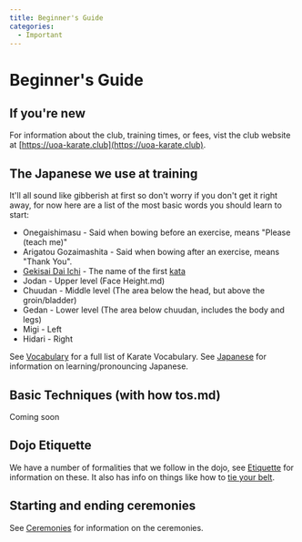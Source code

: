 ```yaml
---
title: Beginner's Guide
categories:
  - Important
---
```


# Beginner's Guide

## If you're new

For information about the club, training times, or fees, vist the club website at [https://uoa-karate.club](https://uoa-karate.club).

## The Japanese we use at training

It'll all sound like gibberish at first so don't worry if you don't get it right away, for now here are a list of the most basic words you should learn to start:

- Onegaishimasu - Said when bowing before an exercise, means "Please (teach me)"
- Arigatou Gozaimashita - Said when bowing after an exercise, means "Thank You".
- [Gekisai Dai Ichi](/kata/gekisai-dai-ichi.md) - The name of the first [kata](/kata/)
- Jodan - Upper level (Face Height.md)
- Chuudan - Middle level (The area below the head, but above the groin/bladder)
- Gedan - Lower level (The area below chuudan, includes the body and legs)
- Migi - Left
- Hidari - Right

See [Vocabulary](/vocabulary.md) for a full list of Karate Vocabulary.
See [Japanese](/japanese.md) for information on learning/pronouncing Japanese.

## Basic Techniques (with how tos.md)

Coming soon

## Dojo Etiquette

We have a number of formalities that we follow in the dojo, see [Etiquette](/etiquette.md) for information on these.
It also has info on things like how to [tie your belt](/etiquette.md#How_to_tie_your_belt).

## Starting and ending ceremonies

See [Ceremonies](/ceremonies.md) for information on the ceremonies.
